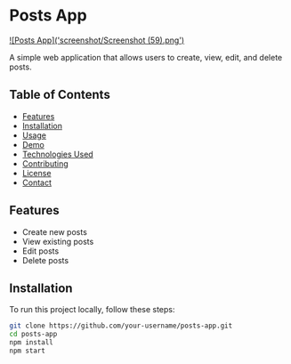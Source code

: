 # Posts App

[![Posts App]('screenshot/Screenshot (59).png')](https://yourprojecturl.com)

A simple web application that allows users to create, view, edit, and delete posts.

## Table of Contents

- [Features](#features)
- [Installation](#installation)
- [Usage](#usage)
- [Demo](#demo)
- [Technologies Used](#technologies-used)
- [Contributing](#contributing)
- [License](#license)
- [Contact](#contact)

## Features

- Create new posts
- View existing posts
- Edit posts
- Delete posts

## Installation

To run this project locally, follow these steps:

```bash
git clone https://github.com/your-username/posts-app.git
cd posts-app
npm install
npm start
